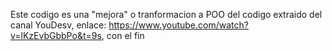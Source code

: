 Este codigo es una "mejora" o tranformacion a POO del codigo extraido del canal YouDesv, enlace: https://www.youtube.com/watch?v=lKzEvbGbbPo&t=9s, con el fin

